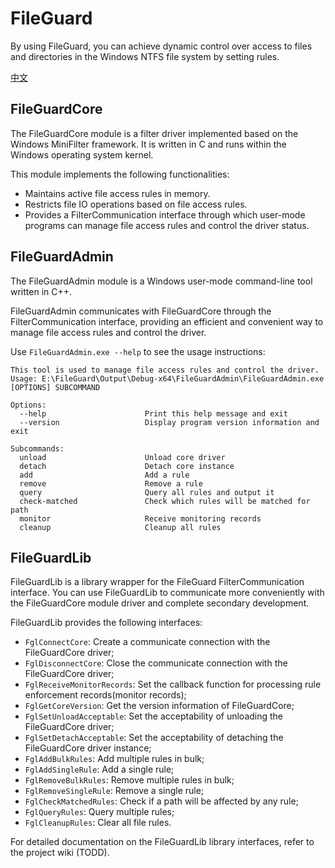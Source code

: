 # FileGuard

By using FileGuard, you can achieve dynamic control over access to files and directories in the Windows NTFS file system by setting rules.

[中文](./README_ZH.md)

## FileGuardCore

The FileGuardCore module is a filter driver implemented based on the Windows MiniFilter framework. It is written in C and runs within the Windows operating system kernel.

This module implements the following functionalities:  

- Maintains active file access rules in memory.
- Restricts file IO operations based on file access rules.
- Provides a FilterCommunication interface through which user-mode programs can manage file access rules and control the driver status.

## FileGuardAdmin

The FileGuardAdmin module is a Windows user-mode command-line tool written in C++.

FileGuardAdmin communicates with FileGuardCore through the FilterCommunication interface, providing an efficient and convenient way to manage file access rules and control the driver.

Use `FileGuardAdmin.exe --help` to see the usage instructions:

```shell
This tool is used to manage file access rules and control the driver.
Usage: E:\FileGuard\Output\Debug-x64\FileGuardAdmin\FileGuardAdmin.exe [OPTIONS] SUBCOMMAND

Options:
  --help                      Print this help message and exit
  --version                   Display program version information and exit

Subcommands:
  unload                      Unload core driver
  detach                      Detach core instance
  add                         Add a rule
  remove                      Remove a rule
  query                       Query all rules and output it
  check-matched               Check which rules will be matched for path
  monitor                     Receive monitoring records
  cleanup                     Cleanup all rules
```

## FileGuardLib

FileGuardLib is a library wrapper for the FileGuard FilterCommunication interface. You can use FileGuardLib to communicate more conveniently with the FileGuardCore module driver and complete secondary development.

FileGuardLib provides the following interfaces:

- `FglConnectCore`: Create a communicate connection with the FileGuardCore driver;
- `FglDisconnectCore`: Close the communicate connection with the FileGuardCore driver;
- `FglReceiveMonitorRecords`: Set the callback function for processing rule enforcement records(monitor records);
- `FglGetCoreVersion`: Get the version information of FileGuardCore;
- `FglSetUnloadAcceptable`: Set the acceptability of unloading the FileGuardCore driver;
- `FglSetDetachAcceptable`: Set the acceptability of detaching the FileGuardCore driver instance;
- `FglAddBulkRules`: Add multiple rules in bulk;
- `FglAddSingleRule`: Add a single rule;
- `FglRemoveBulkRules`: Remove multiple rules in bulk;
- `FglRemoveSingleRule`: Remove a single rule;
- `FglCheckMatchedRules`: Check if a path will be affected by any rule;
- `FglQueryRules`: Query multiple rules;
- `FglCleanupRules`: Clear all file rules.

For detailed documentation on the FileGuardLib library interfaces, refer to the project wiki (TODD).